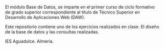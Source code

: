 El módulo Base de Datos, se imparte en el primer curso de ciclo formativo de grado superior correspondiente al 
título de Técnico Superior en Desarrollo de Aplicaciones Web (DAW). 

Este repositorio contiene uno de los ejercicios realizados en clase. El diseño de la base de datos y las consultas realizadas.

IES Aguadulce. Almería.
